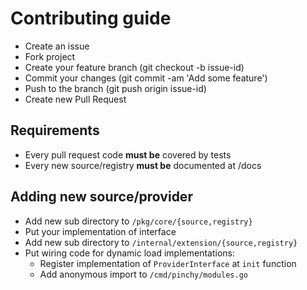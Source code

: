 # Contributing guide

- Create an issue
- Fork project
- Create your feature branch (git checkout -b issue-id)
- Commit your changes (git commit -am 'Add some feature')
- Push to the branch (git push origin issue-id)
- Create new Pull Request

## Requirements

- Every pull request code **must be** covered by tests
- Every new source/registry **must be** documented at /docs

## Adding new source/provider

- Add new sub directory to `/pkg/core/{source,registry}`
- Put your implementation of interface
- Add new sub directory to `/internal/extension/{source,registry}`
- Put wiring code for dynamic load implementations:
  - Register implementation of `ProviderInterface` at `init` function
  - Add anonymous import to `/cmd/pinchy/modules.go`
